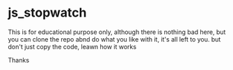 # js_stopwatch

This is for educational purpose only,
although there is nothing bad here, but you can clone the repo abnd do what you like with it, it's all left to you.
but don't just copy the code, leawn how it works

Thanks
